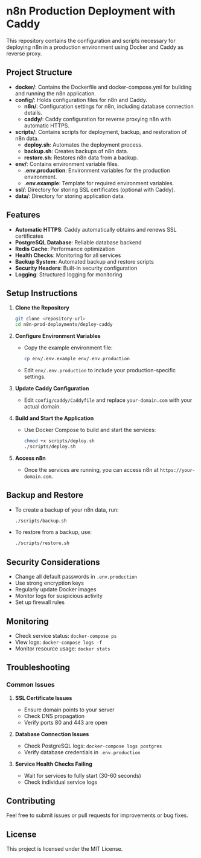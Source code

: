 # n8n Production Deployment with Caddy

This repository contains the configuration and scripts necessary for deploying n8n in a production environment using Docker and Caddy as reverse proxy.

## Project Structure

- **docker/**: Contains the Dockerfile and docker-compose.yml for building and running the n8n application.
- **config/**: Holds configuration files for n8n and Caddy.
  - **n8n/**: Configuration settings for n8n, including database connection details.
  - **caddy/**: Caddy configuration for reverse proxying n8n with automatic HTTPS.
- **scripts/**: Contains scripts for deployment, backup, and restoration of n8n data.
  - **deploy.sh**: Automates the deployment process.
  - **backup.sh**: Creates backups of n8n data.
  - **restore.sh**: Restores n8n data from a backup.
- **env/**: Contains environment variable files.
  - **.env.production**: Environment variables for the production environment.
  - **.env.example**: Template for required environment variables.
- **ssl/**: Directory for storing SSL certificates (optional with Caddy).
- **data/**: Directory for storing application data.

## Features

- **Automatic HTTPS**: Caddy automatically obtains and renews SSL certificates
- **PostgreSQL Database**: Reliable database backend
- **Redis Cache**: Performance optimization
- **Health Checks**: Monitoring for all services
- **Backup System**: Automated backup and restore scripts
- **Security Headers**: Built-in security configuration
- **Logging**: Structured logging for monitoring

## Setup Instructions

1. **Clone the Repository**
   ```bash
   git clone <repository-url>
   cd n8n-prod-deployments/deploy-caddy
   ```

2. **Configure Environment Variables**
   - Copy the example environment file:
     ```bash
     cp env/.env.example env/.env.production
     ```
   - Edit `env/.env.production` to include your production-specific settings.

3. **Update Caddy Configuration**
   - Edit `config/caddy/Caddyfile` and replace `your-domain.com` with your actual domain.

4. **Build and Start the Application**
   - Use Docker Compose to build and start the services:
     ```bash
     chmod +x scripts/deploy.sh
     ./scripts/deploy.sh
     ```

5. **Access n8n**
   - Once the services are running, you can access n8n at `https://your-domain.com`.

## Backup and Restore

- To create a backup of your n8n data, run:
  ```bash
  ./scripts/backup.sh
  ```

- To restore from a backup, use:
  ```bash
  ./scripts/restore.sh
  ```

## Security Considerations

- Change all default passwords in `.env.production`
- Use strong encryption keys
- Regularly update Docker images
- Monitor logs for suspicious activity
- Set up firewall rules

## Monitoring

- Check service status: `docker-compose ps`
- View logs: `docker-compose logs -f`
- Monitor resource usage: `docker stats`

## Troubleshooting

### Common Issues

1. **SSL Certificate Issues**
   - Ensure domain points to your server
   - Check DNS propagation
   - Verify ports 80 and 443 are open

2. **Database Connection Issues**
   - Check PostgreSQL logs: `docker-compose logs postgres`
   - Verify database credentials in `.env.production`

3. **Service Health Checks Failing**
   - Wait for services to fully start (30-60 seconds)
   - Check individual service logs

## Contributing

Feel free to submit issues or pull requests for improvements or bug fixes.

## License

This project is licensed under the MIT License.